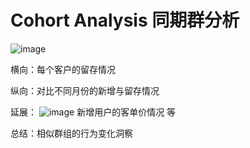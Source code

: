 # Cohort Analysis 同期群分析

![image](https://user-images.githubusercontent.com/81349648/130202355-43793655-3886-4eca-8edf-97f25f0d919d.png)

横向：每个客户的留存情况

纵向：对比不同月份的新增与留存情况



延展：
![image](https://user-images.githubusercontent.com/81349648/130202653-1c74ebea-7fd9-4fc6-8da4-55b7510df23c.png)
新增用户的客单价情况 等

总结：相似群组的行为变化洞察 


















